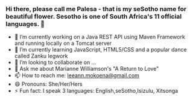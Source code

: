 ### Hi there, please call me Palesa - that is my seSotho name for beautiful flower. Sesotho is one of South Africa's 11 official languages. 👋

<!--
**MokoenaLee/MokoenaLee** is a ✨ _special_ ✨ repository because its `README.md` (this file) appears on your GitHub profile.

Here are some ideas to get you started:
- 🤔 I’m looking for help with ...
-->

- 🔭 I’m currently working on a Java REST API using Maven Framework and running locally on a Tomcat server
- 🌱 I’m currently learning JavaScript, HTML5/CSS and a popular dance called Zanku legwork
- 👯 I’m looking to collaborate on ...
- 💬 Ask me about Marianne Williamson's "A Return to Love"
- 📫 How to reach me: leeann.mokoena@gmail.com
- 😄 Pronouns: She/Her/Hers
- ⚡ Fun fact: I speak 3 languages: English,seSotho,Isizulu, Xitsonga



